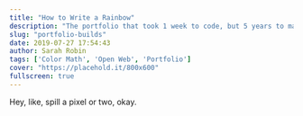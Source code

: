 ```yaml
---
title: "How to Write a Rainbow"
description: "The portfolio that took 1 week to code, but 5 years to make"
slug: "portfolio-builds"
date: 2019-07-27 17:54:43
author: Sarah Robin
tags: ['Color Math', 'Open Web', 'Portfolio']
cover: "https://placehold.it/800x600"
fullscreen: true
---
```


Hey, like, spill a pixel or two, okay. 